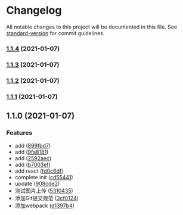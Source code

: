 # Changelog

All notable changes to this project will be documented in this file. See [standard-version](https://github.com/conventional-changelog/standard-version) for commit guidelines.

### [1.1.4](https://github.com/wforguo/study/compare/v1.1.3...v1.1.4) (2021-01-07)

### [1.1.3](https://github.com/wforguo/study/compare/v1.1.2...v1.1.3) (2021-01-07)

### [1.1.2](https://github.com/wforguo/study/compare/v1.1.1...v1.1.2) (2021-01-07)

### [1.1.1](https://github.com/wforguo/study/compare/v1.1.0...v1.1.1) (2021-01-07)

## 1.1.0 (2021-01-07)


### Features

* add ([899fbd7](https://github.com/wforguo/study/commit/899fbd757facc201eced729d18c65f8e0343237f))
* add ([9fa8181](https://github.com/wforguo/study/commit/9fa81818911ec0828a9288e51e9c9abdf5c14295))
* add ([2592aec](https://github.com/wforguo/study/commit/2592aecbc44d38854e21ede996feee2bd3cfb219))
* add ([b7003ef](https://github.com/wforguo/study/commit/b7003ef665d556cef1f57df0c922eae24bd757cc))
* add react ([fd0c6df](https://github.com/wforguo/study/commit/fd0c6df532a56158ac9cb59725c515df0b503146))
* complete init ([cd55441](https://github.com/wforguo/study/commit/cd554412599a49bbf8d616af15d85ff90b2f7a39))
* update ([908cde2](https://github.com/wforguo/study/commit/908cde2e6634892792b8625b5100073071632270))
* 测试图片上传 ([5310435](https://github.com/wforguo/study/commit/53104353a08d5418014d6ff00a976cd71aefc9c9))
* 添加Git提交规范 ([3cf0124](https://github.com/wforguo/study/commit/3cf012490f4688c0ae0308113528b7ac31bf0d69))
* 添加webpack ([d1397b4](https://github.com/wforguo/study/commit/d1397b4b88058979178b2a9956603c186a0abe1b))
